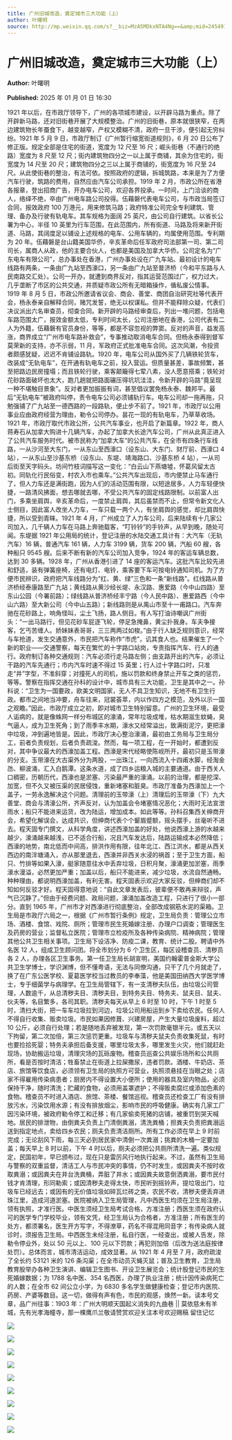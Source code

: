 ```yaml
---
title: 广州旧城改造，奠定城市三大功能（上）
author: 叶曙明
source: http://mp.weixin.qq.com/s?__biz=MzA5MDkxNTA4Ng==&amp;mid=2454916474&amp;idx=1&amp;sn=712473162469b52fefe858a84dde1291&amp;chksm=87a3c51bb0d44c0da7eb0beb40f0a8c6691c94494e69dba2b4cdbac17cdac9461271bbe46d6b#rd
---
```


# 广州旧城改造，奠定城市三大功能（上）

**Author:** 叶曙明

**Published:** 2025 年 01 月 01 日 16:30

1921 年以后，在市政厅领导下，广州的各项城市建设，以开辟马路为重点。除了开辟新马路，还对旧街巷开展了大规模整治。广州的旧街巷，原本就很狭窄，在两边建筑物长年蚕食下，越变越窄，产权又模糊不清，政府一旦干涉，便引起无穷纠纷。1921 年 5 月 9 日，市政厅制订《广州暂行缩宽街道规则》，6 月 20 日公布了修正版。规定全部是住宅的街道，宽度为 12 尺至 16 尺；崛头街巷（不通行的绝路）宽度为 8 尺至 12 尺；街内建筑物四分之一以上属于商铺，其余为住宅的，街宽度为 14 尺至 20 尺；建筑物四分之三以上属于商铺的，街宽度为 16 尺至 24 尺。从此使街巷的整治，有法可依。按照政府的逻辑，拆城筑路，本来是为了方便汽车行驶，筑路的费用，自然应由汽车公司承担。1919 年 2 月，市政公所在省港各报章，登出招商广告，开办电车公司，欢迎各界投承。一时间，上门洽谈的商人，络绎不绝，卒由广州电车路公司投得。伍藉磐代表电车公司，与市政当局签订合同，报效政府 100 万港元，用来修筑马路；政府特准公司完全专利建筑、管理、备办及行驶有轨电车。其车规格为面阔 25 英尺，由公司自行建筑。以省长公署为中心，半径 10 英里为行车范围，在此范围内，所有街道、马路及将来新开街道、马路，其阔度足以铺设上述规格的电车、公用车辆的，均属使用范围。专利期为 20 年。伍藉磐是台山籍美国华侨，辛亥革命后任军政府司法部第一司、第二司司长，属商人从政，他的主要合伙人，也都是美国及加拿大华侨。公司定名为“广东电车有限公司”，总办事处在香港，广州办事处设在广九车站。最初设计的电车线路有两条，一条由广九站至西濠口，另一条由广九站至普济桥（今和平东路与人民南路交汇处）。公司一开办，就遭到商界反对，指其运营范围过广，权力过大，几乎垄断了市区的公共交通，并质疑市政公所有无暗箱操作，循私废公情事。1919 年 8 月 5 日，市政公所邀请省议会、商会、善堂、商团自治研究社等代表开会，杨永泰亲自解释合同，赌咒发誓，绝无以权谋私。但并不能释除众疑，代表们决议派出六名审查员，彻查合同。新开辟的马路经审查后，列出一堆问题，包括电车路范围太广，报效金额太低，专利时间太长，公司注册地在香港，公司代表有二人为外籍，伍藉磐有官员身份，等等，都是不容忽视的弊窦。反对的声音，益发高涨，商界成立“广州市电车路补救会”，专事推动取消电车合同。但杨永泰得到督军莫荣新的支持，亦不示弱，11 月，军政府正式批准电车合同。这次风潮，令投资者颇感犹疑，迟迟不肯铺设路轨。1920 年，电车公司从国外买了几辆铁轮货车，改装成“无轨电车”，在开通有轨电车之前，投入营运。但质量甚差，事故频繁，甚至把路边民房撞塌；而且铁轮行驶，乘客颠簸得七荤八素，没人愿意搭乘；铁轮对花砂路面破坏也太大，跑几趟就把路面碾压得坑坑洼洼，令新开辟的马路“竟呈现一种不堪触目景象”。反对者更加振振有词，甚至倡议罢免杨永泰、魏邦平。最后“无轨电车”被政府叫停，责令电车公司必须铺轨行车。电车公司却一拖再拖，只勉强铺了广九站至一德西路的一段路轨，便止步不前了。1921 年，市政厅以公用事业应由政府经营为理由，勒令公司停办。昙花一现的有轨电车，乃草草收场。1921 年，市政厅取代市政公所，公共汽车事业，也开启了新篇章。1922 年，商人蒋寿石从加拿大购进十几辆汽车，办起了加拿大长途汽车公司，广州从此真正进入了公共汽车服务时代。被市民称为“加拿大车”的公共汽车，在全市有四条行车线路，一从沙河至大东门，一从东山至西濠口（设东山、大东门、财厅前、西濠口 4 站），一从东山至沙基东桥（设东山、东堤、靖海路口、沙基东桥 4 站），一从司后街至天字码头。坊间竹枝词描写这一变化：“白云山下燕塘墟，怀葛风留太古初。同轨化行民俗变，村农入市也乘车。”公共汽车出现后，市内便禁止马车通行了，但人力车还是满街跑，因为人们的活动范围有限，以短途居多，人力车轻便快捷，一路清风拂面，想去哪就去哪，不受公共汽车的固定线路限制。以前富人出门，多乘坐肩舆，辛亥革命后，一度禁止肩舆，其后虽禁而不止，但常令新文化人士侧目，因此富人改坐人力车，一车只载一两个人，有坐肩舆的感觉，却比肩舆快捷，所以受到青睐。1921 年 4 月，广州成立了人力车公司，后来陆续有十几家公司加入，几千辆人力车在马路上奔驰载客，“叮铃铃”的手铃声，从早到晚，随处可闻。东堤据 1921 年公用局的统计，登记注册的水陆交通工具计有：大汽车（无轨汽车）16 辆，普通汽车 161 辆，人力车 3199 辆，货车 200 辆，汽船 60 艘，各种船只 9545 艘。后来不断有新的汽车公司加入竞争，1924 年的客运车辆总数，达到 30 多辆。1928 年，广州从香港引进了 14 座的客运汽车。这批汽车比较先进和舒适，装有弹簧座椅，还有电灯、电铃，乘客要下车可按电铃通知司机。为了方便市民辨识，政府把汽车线路分为“红、黄、绿”三色和一条“新线路”。红线路从普济桥经泰康路至广九站；黄线路从黄沙经长堤、永汉路、惠爱路（今中山四路）至东山公园（今署前路）；绿线路从普济桥经丰宁路（今人民中路）、惠爱路西（今中山六路）至大新公司（今中山五路）；新线路则是从禺山市至十一甫路口。汽车奔驰在花砂路上，响角怪叫，尘土飞扬，路人侧目。有人写打油诗嘲讽广州街头：“一出马路行，但见花砂车屁逐飞轮，停足急掩鼻，黄尘扑我身。车夫争接客，乞丐苦缠人。娇妹妹表哥哥，三三两两过如梭。”由于行人缺乏规则意识，经常与车抢道，发生交通意外，市民把汽车称作“市虎”，讥其食人也。结果催生了一个新的职业——交通警察，每天在繁忙的十字路口站岗，专责指挥汽车、行人的通行。政府制订各种交通规则：汽车必须行走马路左侧；由支路开出的汽车，必须让干路的汽车先通行；市内汽车时速不得过 15 英里；行人过十字路口时，只准走“井”字型，不准斜穿；对撞死人的司机，施以罚款和终身禁止开车之类的惩罚，等等。警察在指挥交通在孙科的设计中，城市具有三大功能，卫生是其中之一。孙科说：“卫生为一国要政，欧美文明国家，无人不具卫生知识，无地不有卫生行政。都市之间地当冲要，舟车往来，冠裳荟萃，内以作四方之模范，及外以示一国之观瞻。”因此，市政厅成立之初，即对城市卫生特别留意。广州的卫生环境，最受人诟病的，就是像蛛网一样分布城区的濠涌，常年垃圾成堆，枯水期滋生蚊蝇，臭气逼人，成为卫生死角；到了雨季丰水期，濠水又经常溢出，致满街泥泞，更把濠中垃圾，冲到遍地皆是。因此，市政厅决心整治濠涌，最初由工务局与卫生局分工，前者负责规划，后者负责疏浚。然而，每一项工程，在一开始时，都遭到反对，其中争议最大的西濠加盖工程。西濠是宋代经略使陈岘所开，最初只是玉带濠的分支。玉带濠在大古渠外分为两股，一出珠江，一向西流入十四甫水脚，经淘金氹、柳波涌，汇入白鹅潭。这条水道，成了四乡运粮入城的主要通道。由于西关人口稠密，历朝历代，西濠也是淤塞、污染最严重的濠涌。以前的治理，都是挖深、加宽，但不久又被压渠的民居侵蚀，重新堵塞和脏臭。市政厅准备为西濠加上一个盖子，一劳永逸解决这个问题。清理前的玉带濠（上）清理后的玉带濠（下）九大善堂、商会与清濠公所，齐声反对，认为加盖会令堵塞情况恶化；大雨时无法宣泄雨水；船只不能进来运货，改为陆运，增加成本。如此等等。孙科召集西关绅商开会，希望化解误会，达成共识，但绅商代表个个颦眉蹙额，摇头摆手，丝毫听不进去。程天固专门撰文，从科学角度，讲述西濠加盖的好处，他说西濠上游的水越来越少，濠涌越来越浅，已不适合行船，况且汽车发达后，陆路运输成本必然降低；西濠的地势，南北低而中间高，排洪作用有限，往年北江、西江洪水，都是从西关西边的南泮塘涌入，亦从那里退去，西濠并非西关水浸的祸首；至于卫生方面，船只、竹排等如果入濠，艇家随意往水中丢弃垃圾，日积月聚，濠涌更加淤塞，雨季濠水漫溢，必然更加严重；加盖以后，船只不能进来，减少垃圾，水流自然通畅。种种理由，都说明西濠加盖，有利无害。程天固表示欢迎大家反驳，但绅商们却不知如何反驳才好。程天固得意地说：“自此文章发表后，彼辈便不敢再来辩驳，声气已沉静了。”但由于经费问题、政局问题，濠涌加盖改造工程，只进行了很小一部分。直到 1965 年，广州市才对西濠进行彻底整治，全部改成钢筋水泥的渠箱。卫生局是市政厅六局之一，根据《广州市暂行条例》规定，卫生局负责：管理公立市场、酒楼、食馆、戏院、厕所；管理市民生死婚嫁注册、办理户口调查；管理医生及药房的营业；监督私立医院；管理市立检疫所及各种传染病院、精神病院；管理其他公共卫生相关事项。卫生局下设洁净、防疫二课，教育、统计二股。聘请中外名医 12 人，组成卫生顾问团。将全市划分为 6 个卫生区，每区设稽查员、清秽员各 2 人，办理各区卫生事务。第一任卫生局长胡宣明，美国约翰霍普金斯大学公共卫生学博士，学识渊博，但不懂粤语，无法与同僚沟通，只干了几个月就走了，换了在广东公医学校、夏葛医学校当过教员的李奉藻，他是美国田纳西大学医学博士，专于细菌学与病理学。在卫生局管辖下，有一支清秽夫队伍，由垃圾公司管理，人数逾千，从总清秽夫目、清秽夫目，到特务夫目、特务夫、鼠夫目、鼠夫、伙夫等，名目繁多，各司其职。清秽夫每天从早上 6 时至 10 时，下午 1 时至 5 时，清扫大街，把一车车垃圾拉到河边，垃圾公司用船运到乡下卖给农民。任何人不得自行收集、贩卖垃圾。市民如果因修葺、兴建房屋，产生大量垃圾废料，超过 10 公斤，必须自行处理；若是随地丢弃被发现，第一次罚款毫银半元，或五天以下拘留，第二次加倍，第三次惩罚更重。垃圾车与清秽夫鼠夫负责收集死鼠，有时也要捡拾死婴；特务夫承担后备支援，哪里垃圾太多，哪里发生火灾，他们就赶赴现场，协助搬运垃圾，清理灾场的瓦砾废物。稽查员巡查公共娱乐场所和公共厕所，看是否按时清洁；牲畜禁止在街道上拉屎撒尿，违者罚款。酒楼、牛奶店、茶店、旅馆等饮食店，必须领有卫生局的执照方可营业，执照须悬挂在当眼之处；店家不得雇用传染病患者；厨房内不得设置大小便所；使用的器具及室内物品，必须保持干净，随时清洗；贮藏的食物，必须用盖罩遮护；不得贩卖腐烂或添加色素的食物。稽查员不时进入酒店、旅馆、茶楼、餐馆巡视。稽查员还检查工厂有没有排放污水，污染饮用水源；有没有排放烟尘，影响市民的呼吸健康。确实有几家工厂因污染环境，被政府勒令停工和迁移；有几家偷卖死猪的店铺，被重罚到哭天喊地。居民的排泄物，由倒粪夫负责上门清倒粪溺，清洗粪桶；担粪夫负责把粪溺运送到指定地点，卖给四乡农民；厕夫负责清洁厕所。所有工作必须在早上 9 时前完成；无论刮风下雨，每三天必到居民家中清倒一次粪溺；挑粪的木桶一定要加盖；每天早上 8 时以前，下午 4 时以后，厕夫必须把公共厕所清洗一遍。类似规定，民国初年，早已颁布过，现在只是雷厉风行地执行起来。不过，虽然有卫生局与警察的双重监督，清洁工人与市民冲突的事情，仍不时发生，或因粪夫不按时收取粪溺；或因粪夫在井台洗粪桶，弄脏了井水；或因粪夫故意倒洒粪溺，要市民付钱才肯清理，形同勒索；或因清秽夫走得太快，市民听到摇铃声，提垃圾出门，垃圾车已经远去；或因有的无价值垃圾如碎瓦烂砖之类，农民不收，清秽夫便丢弃进珠江里，造成河道淤塞。医院被纳入卫生局管理，凡中西医生均须在卫生局注册，领有执照，才准行医。中医生须经卫生局考试合格，方准注册；西医生须在政府认可的医学专门学校毕业，领有文凭，经卫生局认为合格者，方准注册；所有医生的处方，都须署名，医生开方写字，不得潦草，药名不得混用同音字；有传染病人就诊时，须报告卫生局。中西医生未经注册，私自行医，一经查出，或被人告发，除勒令停业外，处以 50 元以上、100 元以下罚款；再犯则加倍（后改为送法庭按律处罚）。总体而言，城市清洁运动，成效显著。从 1921 年 4 月至 7 月，政府疏浚了全长约 53121 米的 126 条沟渠；在全市动员灭蝇灭鼠；普及卫生教育，卫生局教育股举办各种卫生演讲、编辑卫生图书、开设卫生展览会；统计股登记市民的生死婚嫁数据；为 1788 名中医、354 名西医，办理了执业注册；统计因传染病死亡的人数；在全市 62 间公立小学，为 6830 多名学生做健康检查；登记市内医院、药房、产婆等数目。这一切，做得有声有色，市民的观感，焕然一新。读本号文章，品广州往事：1903 年：广州大明顺天国起义消失的九曲巷 || 莫依慈未有羊城，先有光孝海幢寺，那一棵鹰爪兰敬请赞赏欢迎关注本号欢迎赐稿 留住记忆

![](https://mmbiz.qpic.cn/mmbiz_jpg/PJWG74pLsMan041icQxYH0SrfibHbicRoiaSl8Kcq07b0EdTTXUCU4FIjGnLxmVZz7UcOqoicUZepP9aicHe3vCHopcQ/640?from=appmsg)

![](https://mmbiz.qpic.cn/mmbiz_jpg/PJWG74pLsMan041icQxYH0SrfibHbicRoiaStdEa0foIElJbS5uLnMfj6Pyicd9qoeFyntZtGIJax5CAdAP7P1snLwA/640?from=appmsg)

![](https://mmbiz.qpic.cn/mmbiz_jpg/PJWG74pLsMan041icQxYH0SrfibHbicRoiaSPahibCDI3S8DFxAicpkVxMCaiaTRf2sp3oEKSwsLtj4e5DjdNySvt1C1Q/640?from=appmsg)

![](https://mmbiz.qpic.cn/mmbiz_jpg/PJWG74pLsMan041icQxYH0SrfibHbicRoiaS61nibR4GOB6iaCG0NibtHvb3adwfBWFibEtWJsjP3lYByKVrxzDkq38XLA/640?from=appmsg)

![](https://mmbiz.qpic.cn/mmbiz_jpg/PJWG74pLsMan041icQxYH0SrfibHbicRoiaSibrJOoZtylWS0ql1j16PNTfHq0J6dIfL3dqw9SJhZrkHR5DgWOJBMibg/640?from=appmsg)

![](https://mmbiz.qpic.cn/mmbiz_jpg/PJWG74pLsMan041icQxYH0SrfibHbicRoiaSUEyX60gMhgnT8lXNuDuqUmiciaPWHDlwZJP83LDIm9oSh494v6yWeAAw/640?from=appmsg)

![](https://mmbiz.qpic.cn/mmbiz_jpg/PJWG74pLsMan041icQxYH0SrfibHbicRoiaSerXufxoFLNu93S8wkwxSoTN0SiaDvNxicjicXexVTEr7ykzI2VgqkQlcA/640?from=appmsg)

![](https://mmbiz.qpic.cn/mmbiz_gif/PJWG74pLsMY4kze1RswORlwIruFfBicEYeomLV8Tjs3AO8zO5OIk2usXQ2wZOicfrAxou4MXF2OLDPUcfQiafn3SA/640?wx_fmt=gif&tp=webp&wxfrom=5&wx_lazy=1)

![](https://mmbiz.qpic.cn/mmbiz_jpg/PJWG74pLsMaYmJzYZkI17YWVxxOsibIh05IeWQ2EJjK9ZjlkibB9iaGYCYRTQ86M3dhqlKnLzEFSV43j7PkAECVWA/640?wx_fmt=jpeg&from=appmsg)
